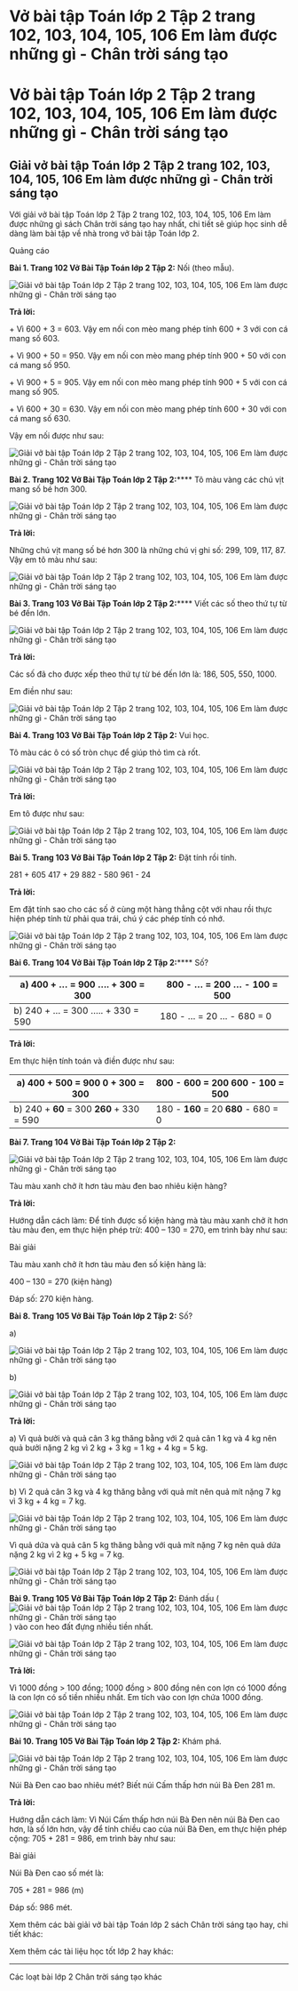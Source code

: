 # Vở bài tập Toán lớp 2 Tập 2 trang 102, 103, 104, 105, 106 Em làm được những gì - Chân trời sáng tạo

# Vở bài tập Toán lớp 2 Tập 2 trang 102, 103, 104, 105, 106 Em làm được những gì - Chân trời sáng tạo

## Giải vở bài tập Toán lớp 2 Tập 2 trang 102, 103, 104, 105, 106 Em làm được những gì - Chân trời sáng tạo

Với giải vở bài tập Toán lớp 2 Tập 2 trang 102, 103, 104, 105, 106 Em làm được những gì sách Chân trời sáng tạo hay nhất, chi tiết sẽ giúp học sinh dễ dàng làm bài tập về nhà trong vở bài tập Toán lớp 2.

Quảng cáo

**Bài 1. Trang 102 Vở Bài Tập Toán lớp 2 Tập 2:** Nối (theo mẫu).

![Giải vở bài tập Toán lớp 2 Tập 2 trang 102, 103, 104, 105, 106 Em làm được những gì - Chân trời sáng tạo](https://vietjack.com/vbt-toan-2-ct/images/em-lam-duoc-nhung-gi-trang-102-103-104-105-106-1.png)

**Trả lời:**

\+ Vì 600 + 3 = 603. Vậy em nối con mèo mang phép tính 600 + 3 với con cá mang số 603.

\+ Vì 900 + 50 = 950. Vậy em nối con mèo mang phép tính 900 + 50 với con cá mang số 950.

\+ Vì 900 + 5 = 905. Vậy em nối con mèo mang phép tính 900 + 5 với con cá mang số 905.

\+ Vì 600 + 30 = 630. Vậy em nối con mèo mang phép tính 600 + 30 với con cá mang số 630.

Vậy em nối được như sau:

![Giải vở bài tập Toán lớp 2 Tập 2 trang 102, 103, 104, 105, 106 Em làm được những gì - Chân trời sáng tạo](https://vietjack.com/vbt-toan-2-ct/images/em-lam-duoc-nhung-gi-trang-102-103-104-105-106-2.png)

**Bài 2. Trang 102 Vở Bài Tập Toán lớp 2 Tập 2:****** Tô màu vàng các chú vịt mang số bé hơn 300.

![Giải vở bài tập Toán lớp 2 Tập 2 trang 102, 103, 104, 105, 106 Em làm được những gì - Chân trời sáng tạo](https://vietjack.com/vbt-toan-2-ct/images/em-lam-duoc-nhung-gi-trang-102-103-104-105-106-3.png)

**Trả lời:**

Những chú vịt mang số bé hơn 300 là những chú vị ghi số: 299, 109, 117, 87. Vậy em tô màu như sau:

![Giải vở bài tập Toán lớp 2 Tập 2 trang 102, 103, 104, 105, 106 Em làm được những gì - Chân trời sáng tạo](https://vietjack.com/vbt-toan-2-ct/images/em-lam-duoc-nhung-gi-trang-102-103-104-105-106-4.png)

**Bài 3. Trang 103 Vở Bài Tập Toán lớp 2 Tập 2:****** Viết các số theo thứ tự từ bé đến lớn.

![Giải vở bài tập Toán lớp 2 Tập 2 trang 102, 103, 104, 105, 106 Em làm được những gì - Chân trời sáng tạo](https://vietjack.com/vbt-toan-2-ct/images/em-lam-duoc-nhung-gi-trang-102-103-104-105-106-5.png)

**Trả lời:**

Các số đã cho được xếp theo thứ tự từ bé đến lớn là: 186, 505, 550, 1000. 

Em điền như sau:

![Giải vở bài tập Toán lớp 2 Tập 2 trang 102, 103, 104, 105, 106 Em làm được những gì - Chân trời sáng tạo](https://vietjack.com/vbt-toan-2-ct/images/em-lam-duoc-nhung-gi-trang-102-103-104-105-106-6.png)

**Bài 4. Trang 103 Vở Bài Tập Toán lớp 2 Tập 2:** Vui học.

Tô màu các ô có số tròn chục để giúp thỏ tìm cà rốt.

![Giải vở bài tập Toán lớp 2 Tập 2 trang 102, 103, 104, 105, 106 Em làm được những gì - Chân trời sáng tạo](https://vietjack.com/vbt-toan-2-ct/images/em-lam-duoc-nhung-gi-trang-102-103-104-105-106-7.png)

**Trả lời:**

Em tô được như sau:

![Giải vở bài tập Toán lớp 2 Tập 2 trang 102, 103, 104, 105, 106 Em làm được những gì - Chân trời sáng tạo](https://vietjack.com/vbt-toan-2-ct/images/em-lam-duoc-nhung-gi-trang-102-103-104-105-106-8.png)

**Bài 5. Trang 103 Vở Bài Tập Toán lớp 2 Tập 2:** Đặt tính rồi tính.

281 + 605 417 + 29 882 - 580 961 - 24

**Trả lời:**

Em đặt tính sao cho các số ở cùng một hàng thẳng cột với nhau rồi thực hiện phép tính từ phải qua trái, chú ý các phép tính có nhớ.

![Giải vở bài tập Toán lớp 2 Tập 2 trang 102, 103, 104, 105, 106 Em làm được những gì - Chân trời sáng tạo](https://vietjack.com/vbt-toan-2-ct/images/em-lam-duoc-nhung-gi-trang-102-103-104-105-106-9.png)

**Bài 6. Trang 104 Vở Bài Tập Toán lớp 2 Tập 2:****** Số?

a) 400 + … = 900 …. + 300 = 300 |  800 - … = 200 … - 100 = 500  
---|---  
b) 240 + … = 300 ….. + 330 = 590 |  180 - … = 20 … - 680 = 0  
  
**Trả lời:**

Em thực hiện tính toán và điền được như sau:

a) 400 + **500** = 900 **0** \+ 300 = 300 |  800 - **600** = 200 **600** \- 100 = 500  
---|---  
b) 240 + **60** = 300 **260** \+ 330 = 590 |  180 - **160** = 20 **680** \- 680 = 0  
  
**Bài 7. Trang 104 Vở Bài Tập Toán lớp 2 Tập 2:**

![Giải vở bài tập Toán lớp 2 Tập 2 trang 102, 103, 104, 105, 106 Em làm được những gì - Chân trời sáng tạo](https://vietjack.com/vbt-toan-2-ct/images/em-lam-duoc-nhung-gi-trang-102-103-104-105-106-10.png)

Tàu màu xanh chở ít hơn tàu màu đen bao nhiêu kiện hàng?

**Trả lời:**

Hướng dẫn cách làm: Để tính được số kiện hàng mà tàu màu xanh chở ít hơn tàu màu đen, em thực hiện phép trừ: 400 – 130 = 270, em trình bày như sau:

Bài giải

Tàu màu xanh chở ít hơn tàu màu đen số kiện hàng là:

400 – 130 = 270 (kiện hàng)

Đáp số: 270 kiện hàng.

**Bài 8. Trang 105 Vở Bài Tập Toán lớp 2 Tập 2:** Số?

a)

![Giải vở bài tập Toán lớp 2 Tập 2 trang 102, 103, 104, 105, 106 Em làm được những gì - Chân trời sáng tạo](https://vietjack.com/vbt-toan-2-ct/images/em-lam-duoc-nhung-gi-trang-102-103-104-105-106-11.png)

b)

![Giải vở bài tập Toán lớp 2 Tập 2 trang 102, 103, 104, 105, 106 Em làm được những gì - Chân trời sáng tạo](https://vietjack.com/vbt-toan-2-ct/images/em-lam-duoc-nhung-gi-trang-102-103-104-105-106-12.png)

**Trả lời:**

a) Vì quả bưởi và quả cân 3 kg thăng bằng với 2 quả cân 1 kg và 4 kg nên quả bưởi nặng 2 kg vì 2 kg + 3 kg = 1 kg + 4 kg = 5 kg.

![Giải vở bài tập Toán lớp 2 Tập 2 trang 102, 103, 104, 105, 106 Em làm được những gì - Chân trời sáng tạo](https://vietjack.com/vbt-toan-2-ct/images/em-lam-duoc-nhung-gi-trang-102-103-104-105-106-13.png)

b) Vì 2 quả cân 3 kg và 4 kg thăng bằng với quả mít nên quả mít nặng 7 kg vì 3 kg + 4 kg = 7 kg.

![Giải vở bài tập Toán lớp 2 Tập 2 trang 102, 103, 104, 105, 106 Em làm được những gì - Chân trời sáng tạo](https://vietjack.com/vbt-toan-2-ct/images/em-lam-duoc-nhung-gi-trang-102-103-104-105-106-14.png)

Vì quả dứa và quả cân 5 kg thăng bằng với quả mít nặng 7 kg nên quả dứa nặng 2 kg vì 2 kg + 5 kg = 7 kg.

![Giải vở bài tập Toán lớp 2 Tập 2 trang 102, 103, 104, 105, 106 Em làm được những gì - Chân trời sáng tạo](https://vietjack.com/vbt-toan-2-ct/images/em-lam-duoc-nhung-gi-trang-102-103-104-105-106-15.png)

**Bài 9. Trang 105 Vở Bài Tập Toán lớp 2 Tập 2:** Đánh dấu (![Giải vở bài tập Toán lớp 2 Tập 2 trang 102, 103, 104, 105, 106 Em làm được những gì - Chân trời sáng tạo](https://vietjack.com/vbt-toan-2-ct/images/gio-phut-xem-dong-ho-trang-30-31-32-33-34-400.png)) vào con heo đất đựng nhiều tiền nhất.

![Giải vở bài tập Toán lớp 2 Tập 2 trang 102, 103, 104, 105, 106 Em làm được những gì - Chân trời sáng tạo](https://vietjack.com/vbt-toan-2-ct/images/em-lam-duoc-nhung-gi-trang-102-103-104-105-106-16.png)

**Trả lời:**

Vì 1000 đồng > 100 đồng; 1000 đồng > 800 đồng nên con lợn có 1000 đồng là con lợn có số tiền nhiều nhất. Em tích vào con lợn chứa 1000 đồng. 

![Giải vở bài tập Toán lớp 2 Tập 2 trang 102, 103, 104, 105, 106 Em làm được những gì - Chân trời sáng tạo](https://vietjack.com/vbt-toan-2-ct/images/em-lam-duoc-nhung-gi-trang-102-103-104-105-106-17.png)

**Bài 10. Trang 105 Vở Bài Tập Toán lớp 2 Tập 2:** Khám phá.

![Giải vở bài tập Toán lớp 2 Tập 2 trang 102, 103, 104, 105, 106 Em làm được những gì - Chân trời sáng tạo](https://vietjack.com/vbt-toan-2-ct/images/em-lam-duoc-nhung-gi-trang-102-103-104-105-106-18.png)

Núi Bà Đen cao bao nhiêu mét? Biết núi Cấm thấp hơn núi Bà Đen 281 m. 

**Trả lời:**

Hướng dẫn cách làm: Vì Núi Cấm thấp hơn núi Bà Đen nên núi Bà Đen cao hơn, là số lớn hơn, vậy để tính chiều cao của núi Bà Đen, em thực hiện phép cộng: 705 + 281 = 986, em trình bày như sau:

Bài giải

Núi Bà Đen cao số mét là:

705 + 281 = 986 (m)

Đáp số: 986 mét.

Xem thêm các bài giải vở bài tập Toán lớp 2 sách Chân trời sáng tạo hay, chi tiết khác:

Xem thêm các tài liệu học tốt lớp 2 hay khác:

* * *

Các loạt bài lớp 2 Chân trời sáng tạo khác
